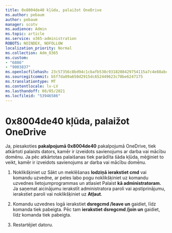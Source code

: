 ```yaml
---
title: 0x8004de40 kļūda, palaižot OneDrive
ms.author: pebaum
author: pebaum
manager: scotv
ms.audience: Admin
ms.topic: article
ms.service: o365-administration
ROBOTS: NOINDEX, NOFOLLOW
localization_priority: Normal
ms.collection: Adm_O365
ms.custom:
- "6886"
- "9003837"
ms.openlocfilehash: 23c57356c8bd94c1cbafb538c9318208429754115a7c4e88abc93d293b5ea6e1
ms.sourcegitcommit: b5f7da89a650d2915dc652449623c78be6247175
ms.translationtype: MT
ms.contentlocale: lv-LV
ms.lasthandoff: 08/05/2021
ms.locfileid: "53946586"
---
```

# <a name="0x8004de40-error-when-launching-onedrive"></a>0x8004de40 kļūda, palaižot OneDrive

Ja, piesakoties **pakalpojumā 0x8004de40** pakalpojumā OneDrive, tiek atkārtoti palaists dators, kamēr ir izveidots savienojums ar darba vai mācību domēnu. Ja pēc atkārtotas palaišanas tiek parādīta šāda kļūda, mēģiniet to veikt, kamēr ir izveidots savienojums ar darba vai mācību domēnu.

1. Noklikšķiniet uz Sākt un  meklēšanas **lodziņā ierakstiet cmd** vai komandu uzvedne, ar peles labo pogu noklikšķiniet uz komandu uzvednes lietojumprogrammas un atlasiet Palaist **kā administratoram.** Ja saņemat aicinājumu ierakstīt administratora paroli vai apstiprinājumu, ierakstiet paroli vai noklikšķiniet uz **Atļaut**.  

2. Komandu uzvednes logā ierakstiet **dsregcmd /leave un**  gaidiet, līdz komanda tiek pabeigta. Pēc tam **ierakstiet dsregcmd /join un** gaidiet, līdz komanda tiek pabeigta.
3. Restartējiet datoru.
